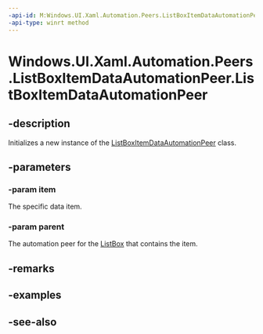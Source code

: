 ```yaml
---
-api-id: M:Windows.UI.Xaml.Automation.Peers.ListBoxItemDataAutomationPeer.#ctor(System.Object,Windows.UI.Xaml.Automation.Peers.ListBoxAutomationPeer)
-api-type: winrt method
---
```


<!-- Method syntax
public ListBoxItemDataAutomationPeer(System.Object item, Windows.UI.Xaml.Automation.Peers.ListBoxAutomationPeer parent)
-->

# Windows.UI.Xaml.Automation.Peers.ListBoxItemDataAutomationPeer.ListBoxItemDataAutomationPeer

## -description
Initializes a new instance of the [ListBoxItemDataAutomationPeer](listboxitemdataautomationpeer.md) class.


## -parameters
### -param item
The specific data item.

### -param parent
The automation peer for the [ListBox](../windows.ui.xaml.controls/listbox.md) that contains the item.

## -remarks

## -examples

## -see-also
